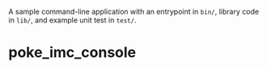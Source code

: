 A sample command-line application with an entrypoint in `bin/`, library code
in `lib/`, and example unit test in `test/`.
# poke_imc_console
